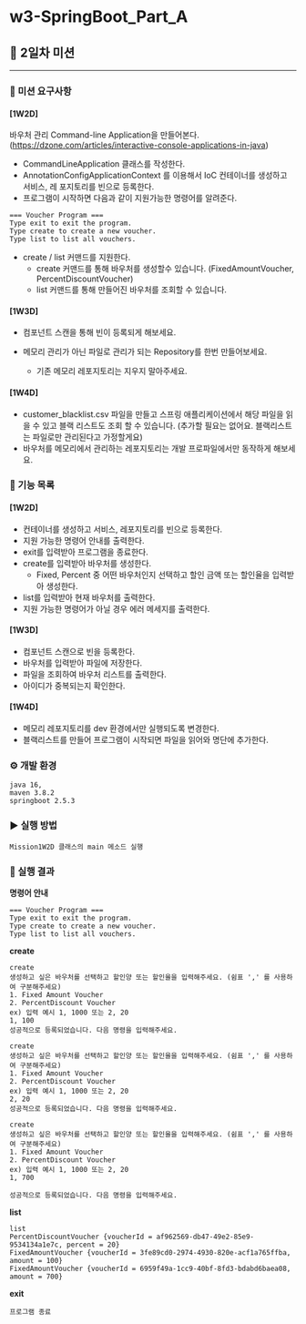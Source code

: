 # w3-SpringBoot_Part_A

## 🚀 2일차 미션

---

### 📌 미션 요구사항

#### [1W2D]

바우처 관리 Command-line Application을 만들어본다.
(https://dzone.com/articles/interactive-console-applications-in-java)

- CommandLineApplication 클래스를 작성한다.
- AnnotationConfigApplicationContext 를 이용해서 IoC 컨테이너를 생성하고 서비스, 레 포지토리를 빈으로 등록한다.
- 프로그램이 시작하면 다음과 같이 지원가능한 명령어를 알려준다.

```
=== Voucher Program ===
Type exit to exit the program.
Type create to create a new voucher.
Type list to list all vouchers.
```

- create / list 커맨드를 지원한다.
    - create 커맨드를 통해 바우처를 생성할수 있습니다. (FixedAmountVoucher, PercentDiscountVoucher)
    - list 커맨드를 통해 만들어진 바우처를 조회할 수 있습니다.
  

#### [1W3D]
- 컴포넌트 스캔을 통해 빈이 등록되게 해보세요.

- 메모리 관리가 아닌 파일로 관리가 되는 Repository를 한번 만들어보세요.
  - 기존 메모리 레포지토리는 지우지 말아주세요.
  
#### [1W4D]

- customer_blacklist.csv 파일을 만들고 스프링 애플리케이션에서 해당 파일을 읽을 수 있고 블랙 리스트도 조회 할 수 있습니다. (추가할 필요는 없어요. 블랙리스트는 파일로만 관리된다고 가정할게요)
- 바우처를 메모리에서 관리하는 레포지토리는 개발 프로파일에서만 동작하게 해보세요.

### 📝 기능 목록

#### [1W2D]

- 컨테이너를 생성하고 서비스, 레포지토리를 빈으로 등록한다.
- 지원 가능한 명령어 안내를 출력한다.
- exit를 입력받아 프로그램을 종료한다.
- create를 입력받아 바우처를 생성한다.
    - Fixed, Percent 중 어떤 바우처인지 선택하고 할인 금액 또는 할인율을 입력받아 생성한다.
- list를 입력받아 현재 바우처를 출력한다.
- 지원 가능한 명령어가 아닐 경우 에러 메세지를 출력한다.

#### [1W3D]

- 컴포넌트 스캔으로 빈을 등록한다.
- 바우처를 입력받아 파일에 저장한다.
- 파일을 조회하여 바우처 리스트를 출력한다.
- 아이디가 중복되는지 확인한다.

#### [1W4D]

- 메모리 레포지토리를 dev 환경에서만 실행되도록 변경한다.
- 블랙리스트를 만들어 프로그램이 시작되면 파일을 읽어와 명단에 추가한다.

### ⚙ 개발 환경

```
java 16, 
maven 3.8.2
springboot 2.5.3
```

### ▶ 실행 방법

```
Mission1W2D 클래스의 main 메소드 실행 
```

### 📄 실행 결과

**명령어 안내**

```
=== Voucher Program ===
Type exit to exit the program.
Type create to create a new voucher.
Type list to list all vouchers.
```

**create**

```
create
생성하고 싶은 바우처를 선택하고 할인양 또는 할인율을 입력해주세요. (쉼표 ',' 를 사용하여 구분해주세요)
1. Fixed Amount Voucher
2. PercentDiscount Voucher
ex) 입력 예시 1, 1000 또는 2, 20
1, 100
성공적으로 등록되었습니다. 다음 명령을 입력해주세요.

create
생성하고 싶은 바우처를 선택하고 할인양 또는 할인율을 입력해주세요. (쉼표 ',' 를 사용하여 구분해주세요)
1. Fixed Amount Voucher
2. PercentDiscount Voucher
ex) 입력 예시 1, 1000 또는 2, 20
2, 20
성공적으로 등록되었습니다. 다음 명령을 입력해주세요.

create
생성하고 싶은 바우처를 선택하고 할인양 또는 할인율을 입력해주세요. (쉼표 ',' 를 사용하여 구분해주세요)
1. Fixed Amount Voucher
2. PercentDiscount Voucher
ex) 입력 예시 1, 1000 또는 2, 20
1, 700

성공적으로 등록되었습니다. 다음 명령을 입력해주세요.
```

**list**

```
list
PercentDiscountVoucher {voucherId = af962569-db47-49e2-85e9-9534134a1e7c, percent = 20}
FixedAmountVoucher {voucherId = 3fe89cd0-2974-4930-820e-acf1a765ffba, amount = 100}
FixedAmountVoucher {voucherId = 6959f49a-1cc9-40bf-8fd3-bdabd6baea08, amount = 700}
```

**exit**

```
프로그램 종료
```